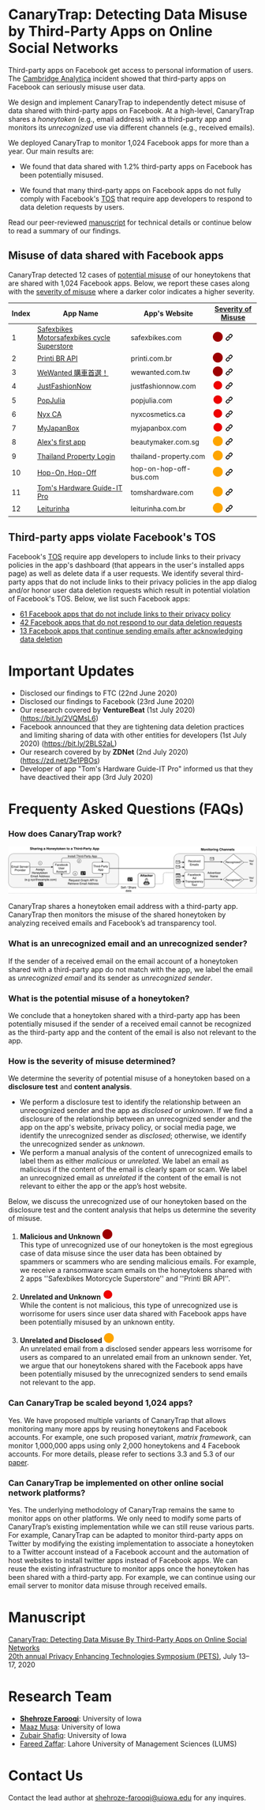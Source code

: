 # CanaryTrap: Detecting Data Misuse by Third-Party Apps on Online Social Networks

Third-party apps on Facebook get access to personal information of users. The [Cambridge Analytica](https://www.theguardian.com/news/series/cambridge-analytica-files) incident showed that third-party apps on Facebook can seriously misuse user data. <br>

We design and implement CanaryTrap to independently detect misuse of data shared with third-party apps on Facebook. At a high-level, CanaryTrap shares a *honeytoken* (e.g., email address) with a third-party app and monitors its *unrecognized* use via different channels (e.g., received emails). <br> 

We deployed CanaryTrap to monitor 1,024 Facebook apps for more than a year. Our main results are:
- We found that data shared with 1.2% third-party apps on Facebook has been potentially misused.

- We found that many third-party apps on Facebook apps do not fully comply with Facebook's [TOS](https://developers.facebook.com/policy/) that require app developers to respond to data deletion requests by users.<br>

Read our peer-reviewed [manuscript](https://homepage.divms.uiowa.edu/~sfarooqi/Files/farooqiCanaryTrap-pets20.pdf) for technical details or continue below to read a summary of our findings. 


## Misuse of data shared with Facebook apps
CanaryTrap detected 12 cases of [potential misuse](#what-is-a-potential-misuse-of-honeytoken) of our honeytokens that are shared with 1,024 Facebook apps. Below, we report these cases along with the [severity of misuse](#how-is-the-severity-of-misuse-determined) where a darker color indicates a higher severity.



Index | App Name | App's Website | [Severity of Misuse](#how-is-the-severity-of-misuse-determined) |
----- | -------------------------------------| ----------- | -------- |
1 | [Safexbikes Motorsafexbikes cycle Superstore](https://www.facebook.com/login.php?skip_api_login=1&api_key=987402874629547&signed_next=1&next=https%3A%2F%2Fwww.facebook.com%2Fv2.7%2Fdialog%2Foauth%3Fredirect_uri%3Dhttps%253A%252F%252Fsafexbikes.com%252Fdialog-box-redirect.php%26scope%3Demail%26client_id%3D987402874629547%26ret%3Dlogin%26logger_id%3D3c9a64a5-8394-c788-56ad-350eba33b71e&cancel_url=https%3A%2F%2Fsafexbikes.com%2Fdialog-box-redirect.php%3Ferror%3Daccess_denied%26error_code%3D200%26error_description%3DPermissions%2Berror%26error_reason%3Duser_denied%23_%3D_&display=page&locale=en_US&logger_id=3c9a64a5-8394-c788-56ad-350eba33b71e) | safexbikes.com |  [<img src="figs/icons/darkred.png" alt="drawing" width="20" height="20"/>](data/unrecognizedemails/Safebikes) [<img src="figs/icons/link_icon.png" alt="drawing" width="18" height="18">](data/unrecognizedemails/Safebikes) |
2 | [Printi BR API](https://www.facebook.com/login.php?skip_api_login=1&api_key=1259409477478880&signed_next=1&next=https%3A%2F%2Fwww.facebook.com%2Fv2.10%2Fdialog%2Foauth%3Fchannel%3Dhttps%253A%252F%252Fstaticxx.facebook.com%252Fconnect%252Fxd_arbiter%252Fr%252Fmp2v3DK3INU.js%253Fversion%253D42%2523cb%253Dfbdb93793a2ce8%2526domain%253Dwww.printi.com.br%2526origin%253Dhttps%25253A%25252F%25252Fwww.printi.com.br%25252Ff864e90021ae86%2526relation%253Dopener%26redirect_uri%3Dhttps%253A%252F%252Fstaticxx.facebook.com%252Fconnect%252Fxd_arbiter%252Fr%252Fmp2v3DK3INU.js%253Fversion%253D42%2523cb%253Df182da58c17b9b2%2526domain%253Dwww.printi.com.br%2526origin%253Dhttps%25253A%25252F%25252Fwww.printi.com.br%25252Ff864e90021ae86%2526relation%253Dopener%2526frame%253Df28511bc88f3e02%26display%3Dpopup%26scope%3Dpublic_profile%252Cemail%26response_type%3Dtoken%252Csigned_request%26domain%3Dwww.printi.com.br%26origin%3D1%26client_id%3D1259409477478880%26ret%3Dlogin%26sdk%3Djoey%26fallback_redirect_uri%3Dhttps%253A%252F%252Fwww.printi.com.br%252Flogin-cadastro%26logger_id%3D8802a145-219d-6500-247e-dc7cc3465274&cancel_url=https%3A%2F%2Fstaticxx.facebook.com%2Fconnect%2Fxd_arbiter%2Fr%2Fmp2v3DK3INU.js%3Fversion%3D42%23cb%3Df182da58c17b9b2%26domain%3Dwww.printi.com.br%26origin%3Dhttps%253A%252F%252Fwww.printi.com.br%252Ff864e90021ae86%26relation%3Dopener%26frame%3Df28511bc88f3e02%26error%3Daccess_denied%26error_code%3D200%26error_description%3DPermissions%2Berror%26error_reason%3Duser_denied%26e2e%3D%257B%257D&display=popup&locale=en_US&logger_id=8802a145-219d-6500-247e-dc7cc3465274) | printi.com.br |  [<img src="figs/icons/darkred.png" alt="drawing" width="20" height="20"/>](data/unrecognizedemails/PrintBRAPI) [<img src="figs/icons/link_icon.png" alt="drawing" width="18" height="18">](data/unrecognizedemails/PrintBRAPI)  |
3 | [WeWanted 購車首選！](https://www.facebook.com/login.php?skip_api_login=1&api_key=239162876286879&signed_next=1&next=https%3A%2F%2Fwww.facebook.com%2Fv2.8%2Fdialog%2Foauth%3Fredirect_uri%3Dhttps%253A%252F%252Fwww.wewanted.com.tw%252Findex.php%26state%3D5ba256d6579b08acd6f5df06da5c7840%26scope%3Demail%252Cpublic_profile%252Cuser_friends%26response_type%3Dcode%26client_id%3D239162876286879%26ret%3Dlogin%26sdk%3Dphp-sdk-5.4.4%26logger_id%3D554641e3-b98c-9979-200a-3595fc4de610&cancel_url=https%3A%2F%2Fwww.wewanted.com.tw%2Findex.php%3Ferror%3Daccess_denied%26error_code%3D200%26error_description%3DPermissions%2Berror%26error_reason%3Duser_denied%26state%3D5ba256d6579b08acd6f5df06da5c7840%23_%3D_&display=page&locale=en_US&logger_id=554641e3-b98c-9979-200a-3595fc4de610) | wewanted.com.tw |  [<img src="figs/icons/darkred.png" alt="drawing" width="20" height="20"/>](data/unrecognizedemails/WeWanted) [<img src="figs/icons/link_icon.png" alt="drawing" width="18" height="18">](data/unrecognizedemails/WeWanted)  |
4 | [JustFashionNow](https://www.facebook.com/login.php?skip_api_login=1&api_key=1810211979252552&signed_next=1&next=https%3A%2F%2Fwww.facebook.com%2Fv2.8%2Fdialog%2Foauth%3Fchannel%3Dhttps%253A%252F%252Fstaticxx.facebook.com%252Fconnect%252Fxd_arbiter%252Fr%252F30jx6e8KIxc.js%253Fversion%253D42%2523cb%253Df1fc9e81e7bf36c%2526domain%253Dwww.justfashionnow.com%2526origin%253Dhttps%25253A%25252F%25252Fwww.justfashionnow.com%25252Ff93deb16d5b156%2526relation%253Dopener%26redirect_uri%3Dhttps%253A%252F%252Fstaticxx.facebook.com%252Fconnect%252Fxd_arbiter%252Fr%252F30jx6e8KIxc.js%253Fversion%253D42%2523cb%253Df2c78b4ebf0c212%2526domain%253Dwww.justfashionnow.com%2526origin%253Dhttps%25253A%25252F%25252Fwww.justfashionnow.com%25252Ff93deb16d5b156%2526relation%253Dopener%2526frame%253Df2ea417bd42ded%26display%3Dpopup%26scope%3Dpublic_profile%252Cemail%26response_type%3Dtoken%252Csigned_request%26domain%3Dwww.justfashionnow.com%26origin%3D1%26client_id%3D1810211979252552%26ret%3Dlogin%26sdk%3Djoey%26fallback_redirect_uri%3Dhttps%253A%252F%252Fwww.justfashionnow.com%252Faccount%252Flogin%26logger_id%3Deab476de-69da-a7d3-b0d5-42ef50d6ca5c&cancel_url=https%3A%2F%2Fstaticxx.facebook.com%2Fconnect%2Fxd_arbiter%2Fr%2F30jx6e8KIxc.js%3Fversion%3D42%23cb%3Df2c78b4ebf0c212%26domain%3Dwww.justfashionnow.com%26origin%3Dhttps%253A%252F%252Fwww.justfashionnow.com%252Ff93deb16d5b156%26relation%3Dopener%26frame%3Df2ea417bd42ded%26error%3Daccess_denied%26error_code%3D200%26error_description%3DPermissions%2Berror%26error_reason%3Duser_denied%26e2e%3D%257B%257D&display=popup&locale=en_US&logger_id=eab476de-69da-a7d3-b0d5-42ef50d6ca5c) | justfashionnow.com |  [<img src="figs/icons/red.png" alt="drawing" width="20" height="20"/>](data/unrecognizedemails/JustFashionNow) [<img src="figs/icons/link_icon.png" alt="drawing" width="18" height="18">](data/unrecognizedemails/JustFashionNow)  |
5 | [PopJulia](https://www.facebook.com/login.php?skip_api_login=1&api_key=1336401963119244&signed_next=1&next=https%3A%2F%2Fwww.facebook.com%2Fv2.9%2Fdialog%2Foauth%3Fchannel%3Dhttps%253A%252F%252Fstaticxx.facebook.com%252Fconnect%252Fxd_arbiter%252Fr%252F30jx6e8KIxc.js%253Fversion%253D42%2523cb%253Df3568d57dd04a4e%2526domain%253Dwww.popjulia.com%2526origin%253Dhttps%25253A%25252F%25252Fwww.popjulia.com%25252Ff15f6e003cd6898%2526relation%253Dopener%26redirect_uri%3Dhttps%253A%252F%252Fstaticxx.facebook.com%252Fconnect%252Fxd_arbiter%252Fr%252F30jx6e8KIxc.js%253Fversion%253D42%2523cb%253Df25699638bb31fa%2526domain%253Dwww.popjulia.com%2526origin%253Dhttps%25253A%25252F%25252Fwww.popjulia.com%25252Ff15f6e003cd6898%2526relation%253Dopener%2526frame%253Df29168d075c07%26display%3Dpopup%26scope%3Dpublic_profile%252Cemail%26response_type%3Dtoken%252Csigned_request%26domain%3Dwww.popjulia.com%26origin%3D1%26client_id%3D1336401963119244%26ret%3Dlogin%26sdk%3Djoey%26fallback_redirect_uri%3Dhttps%253A%252F%252Fwww.popjulia.com%252Faccount%252Flogin%26logger_id%3D5211e1f7-27b8-8718-34e2-4cac3574188d&cancel_url=https%3A%2F%2Fstaticxx.facebook.com%2Fconnect%2Fxd_arbiter%2Fr%2F30jx6e8KIxc.js%3Fversion%3D42%23cb%3Df25699638bb31fa%26domain%3Dwww.popjulia.com%26origin%3Dhttps%253A%252F%252Fwww.popjulia.com%252Ff15f6e003cd6898%26relation%3Dopener%26frame%3Df29168d075c07%26error%3Daccess_denied%26error_code%3D200%26error_description%3DPermissions%2Berror%26error_reason%3Duser_denied%26e2e%3D%257B%257D&display=popup&locale=en_US&logger_id=5211e1f7-27b8-8718-34e2-4cac3574188d) | popjulia.com |  [<img src="figs/icons/red.png" alt="drawing" width="20" height="20"/>](data/unrecognizedemails/Popjulia) [<img src="figs/icons/link_icon.png" alt="drawing" width="18" height="18">](data/unrecognizedemails/Popjulia)  |
6 | [Nyx CA](https://www.facebook.com/login.php?skip_api_login=1&api_key=952407174818310&signed_next=1&next=https%3A%2F%2Fwww.facebook.com%2Fv2.7%2Fdialog%2Foauth%3Fredirect_uri%3Dhttps%253A%252F%252Fwww.nyxcosmetics.ca%252Fon%252Fdemandware.store%252FSites-nyxcosmetics-ca-Site%252Fen_CA%252FLogin-OAuthReentryFacebook%26state%3D1126121414%26scope%3Demail%2Bpublic_profile%26response_type%3Dcode%26client_id%3D952407174818310%26ret%3Dlogin%26logger_id%3Dd59a5454-5d29-7745-1030-a3f431acecc7&cancel_url=https%3A%2F%2Fwww.nyxcosmetics.ca%2Fon%2Fdemandware.store%2FSites-nyxcosmetics-ca-Site%2Fen_CA%2FLogin-OAuthReentryFacebook%3Ferror%3Daccess_denied%26error_code%3D200%26error_description%3DPermissions%2Berror%26error_reason%3Duser_denied%26state%3D1126121414%23_%3D_&display=page&locale=en_US&logger_id=d59a5454-5d29-7745-1030-a3f431acecc7) | nyxcosmetics.ca |  [<img src="figs/icons/red.png" alt="drawing" width="20" height="20"/>](data/unrecognizedemails/NyxCA) [<img src="figs/icons/link_icon.png" alt="drawing" width="18" height="18">](data/unrecognizedemails/NyxCA)  |
7 | [MyJapanBox](https://www.facebook.com/login.php?skip_api_login=1&api_key=600140240153147&signed_next=1&next=https%3A%2F%2Fwww.facebook.com%2Fv2.12%2Fdialog%2Foauth%3Fredirect_uri%3Dhttps%253A%252F%252Fwww.myjapanbox.com%252Fwp-content%252Fplugins%252Fyith-woocommerce-social-login-premium%252Fincludes%252Fhybridauth%252Ffacebook.php%26state%3Dd81e5fcef618afd594c6f9d58d404258%26scope%3Demail%252Cpublish_actions%26response_type%3Dcode%26auth_type%3Drerequest%26client_id%3D600140240153147%26ret%3Dlogin%26sdk%3Dphp-sdk-5.6.1%26logger_id%3D3c3ca9ef-f25b-9650-9d65-e5cb8a29c3db&cancel_url=https%3A%2F%2Fwww.myjapanbox.com%2Fwp-content%2Fplugins%2Fyith-woocommerce-social-login-premium%2Fincludes%2Fhybridauth%2Ffacebook.php%3Ferror%3Daccess_denied%26error_code%3D200%26error_description%3DPermissions%2Berror%26error_reason%3Duser_denied%26state%3Dd81e5fcef618afd594c6f9d58d404258%23_%3D_&display=page&locale=en_US&logger_id=3c3ca9ef-f25b-9650-9d65-e5cb8a29c3db) | myjapanbox.com |  [<img src="figs/icons/red.png" alt="drawing" width="20" height="20"/>](data/unrecognizedemails/MyJapanBox) [<img src="figs/icons/link_icon.png" alt="drawing" width="18" height="18">](data/unrecognizedemails/MyJapanBox)  |
8 | [Alex's first app](https://www.facebook.com/login.php?skip_api_login=1&api_key=206357670142825&signed_next=1&next=https%3A%2F%2Fwww.facebook.com%2Fv2.12%2Fdialog%2Foauth%3Fredirect_uri%3Dhttps%253A%252F%252Fwww.beautymaker.com.sg%252Ffboauth%252Fconnect%26display%3Dpopup%26scope%3Demail%26client_id%3D206357670142825%26ret%3Dlogin%26logger_id%3D957cec9f-d527-af9d-a7bb-43432b394868&cancel_url=https%3A%2F%2Fwww.beautymaker.com.sg%2Ffboauth%2Fconnect%3Ferror%3Daccess_denied%26error_code%3D200%26error_description%3DPermissions%2Berror%26error_reason%3Duser_denied%23_%3D_&display=popup&locale=en_US&logger_id=957cec9f-d527-af9d-a7bb-43432b394868) | beautymaker.com.sg |  [<img src="figs/icons/orange.png" alt="drawing" width="20" height="20"/>](data/unrecognizedemails/AlexsFirstApp) [<img src="figs/icons/link_icon.png" alt="drawing" width="18" height="18">](data/unrecognizedemails/AlexsFirstApp)  |
9 | [Thailand Property Login](https://www.facebook.com/login.php?skip_api_login=1&api_key=232172633799497&signed_next=1&next=https%3A%2F%2Fwww.facebook.com%2Fv3.1%2Fdialog%2Foauth%3Fredirect_uri%3Dhttps%253A%252F%252Fwww.thailand-property.com%252Fauth%252Ffacebook%252Fcallback%26state%3DxtFume9MoyG52EtGaY5fy0TacB0oEcaduw84cbMP%26scope%3Demail%26response_type%3Dcode%26client_id%3D232172633799497%26ret%3Dlogin%26logger_id%3D2e56af55-62d7-0737-9243-cab946b2611d&cancel_url=https%3A%2F%2Fwww.thailand-property.com%2Fauth%2Ffacebook%2Fcallback%3Ferror%3Daccess_denied%26error_code%3D200%26error_description%3DPermissions%2Berror%26error_reason%3Duser_denied%26state%3DxtFume9MoyG52EtGaY5fy0TacB0oEcaduw84cbMP%23_%3D_&display=page&locale=en_US&logger_id=2e56af55-62d7-0737-9243-cab946b2611d) | thailand-property.com |  [<img src="figs/icons/orange.png" alt="drawing" width="20" height="20"/>](data/unrecognizedemails/ThailandProperty) [<img src="figs/icons/link_icon.png" alt="drawing" width="18" height="18">](data/unrecognizedemails/ThailandProperty) |
10 | [Hop-On, Hop-Off](https://www.facebook.com/login.php?skip_api_login=1&api_key=1533457586690723&signed_next=1&next=https%3A%2F%2Fwww.facebook.com%2Fv2.10%2Fdialog%2Foauth%3Fredirect_uri%3Dhttps%253A%252F%252Fwww.hop-on-hop-off-bus.com%252Fmy%252FFacebookCallback%26scope%3Demail%26response_type%3Dcode%26client_id%3D1533457586690723%26ret%3Dlogin%26logger_id%3D57a4590c-16bd-4a5d-d84d-93c444a3788b&cancel_url=https%3A%2F%2Fwww.hop-on-hop-off-bus.com%2Fmy%2FFacebookCallback%3Ferror%3Daccess_denied%26error_code%3D200%26error_description%3DPermissions%2Berror%26error_reason%3Duser_denied%23_%3D_&display=page&locale=en_US&logger_id=57a4590c-16bd-4a5d-d84d-93c444a3788b) | hop-on-hop-off-bus.com |  [<img src="figs/icons/orange.png" alt="drawing" width="20" height="20"/>](data/unrecognizedemails/HopOnHopOff) [<img src="figs/icons/link_icon.png" alt="drawing" width="18" height="18">](data/unrecognizedemails/HopOnHopOff) |
11 | [Tom's Hardware Guide-IT Pro](https://www.facebook.com/login.php?skip_api_login=1&api_key=279259815492465&signed_next=1&next=https%3A%2F%2Fwww.facebook.com%2Fv2.8%2Fdialog%2Foauth%3Fredirect_uri%3Dhttps%253A%252F%252Fpurch.auth0.com%252Flogin%252Fcallback%26state%3D-DLSJqQGXogWudRkXXSf7ZJdvUvGNnhr%26scope%3Dpublic_profile%252Cemail%26response_type%3Dcode%26client_id%3D279259815492465%26ret%3Dlogin%26logger_id%3D0de64326-56fe-6d2d-e148-24bd3ca3ed71&cancel_url=https%3A%2F%2Fpurch.auth0.com%2Flogin%2Fcallback%3Ferror%3Daccess_denied%26error_code%3D200%26error_description%3DPermissions%2Berror%26error_reason%3Duser_denied%26state%3D-DLSJqQGXogWudRkXXSf7ZJdvUvGNnhr%23_%3D_&display=page&locale=en_US&logger_id=0de64326-56fe-6d2d-e148-24bd3ca3ed71) | tomshardware.com |  [<img src="figs/icons/orange.png" alt="drawing" width="20" height="20"/>](data/unrecognizedemails/TomsHardware) [<img src="figs/icons/link_icon.png" alt="drawing" width="18" height="18">](data/unrecognizedemails/TomsHardware)  |
12 | [Leiturinha](https://www.facebook.com/login.php?skip_api_login=1&api_key=611224105627934&signed_next=1&next=https%3A%2F%2Fwww.facebook.com%2Fv2.7%2Fdialog%2Foauth%3Fchannel%3Dhttps%253A%252F%252Fstaticxx.facebook.com%252Fconnect%252Fxd_arbiter%252Fr%252Fmp2v3DK3INU.js%253Fversion%253D42%2523cb%253Df2ad81d9355515e%2526domain%253Dleiturinha.com.br%2526origin%253Dhttps%25253A%25252F%25252Fleiturinha.com.br%25252Ff302a9d4bd8d45c%2526relation%253Dopener%26redirect_uri%3Dhttps%253A%252F%252Fstaticxx.facebook.com%252Fconnect%252Fxd_arbiter%252Fr%252Fmp2v3DK3INU.js%253Fversion%253D42%2523cb%253Df1156f4e7a8eb7a%2526domain%253Dleiturinha.com.br%2526origin%253Dhttps%25253A%25252F%25252Fleiturinha.com.br%25252Ff302a9d4bd8d45c%2526relation%253Dopener%2526frame%253Df133fb05cd81c4a%26display%3Dpopup%26scope%3Demail%26response_type%3Dtoken%252Csigned_request%26domain%3Dleiturinha.com.br%26origin%3D1%26client_id%3D611224105627934%26ret%3Dlogin%26sdk%3Djoey%26fallback_redirect_uri%3Dhttps%253A%252F%252Fleiturinha.com.br%252Fuser%252Flogin%26logger_id%3Ddd6b9895-f2fa-7c87-d2e6-224b3e1c94c4&cancel_url=https%3A%2F%2Fstaticxx.facebook.com%2Fconnect%2Fxd_arbiter%2Fr%2Fmp2v3DK3INU.js%3Fversion%3D42%23cb%3Df1156f4e7a8eb7a%26domain%3Dleiturinha.com.br%26origin%3Dhttps%253A%252F%252Fleiturinha.com.br%252Ff302a9d4bd8d45c%26relation%3Dopener%26frame%3Df133fb05cd81c4a%26error%3Daccess_denied%26error_code%3D200%26error_description%3DPermissions%2Berror%26error_reason%3Duser_denied%26e2e%3D%257B%257D&display=popup&locale=en_US&logger_id=dd6b9895-f2fa-7c87-d2e6-224b3e1c94c4) | leiturinha.com.br |  [<img src="figs/icons/orange.png" alt="drawing" width="20" height="20"/>](data/unrecognizedemails/Leiturinha) [<img src="figs/icons/link_icon.png" alt="drawing" width="18" height="18">](data/unrecognizedemails/Leiturinha) |

## Third-party apps violate Facebook's TOS
Facebook's [TOS](https://developers.facebook.com/docs/apps/delete-data/) require app developers to include links to their privacy policies in the app's dashboard (that appears in the user's installed apps page) as well as delete data if a user requests. We identify several third-party apps that do not include links to their privacy policies in the app dialog and/or honor user data deletion requests which result in potential violation of Facebook's TOS. Below, we list such Facebook apps:
- [61 Facebook apps that do not include links to their privacy policy](data/TOSviolationapps/NoPrivacyPolicy/README.md)
- [42 Facebook apps that do not respond to our data deletion requests](data/TOSviolationapps/NoResponse/README.md)
- [13 Facebook apps that continue sending emails after acknowledging data deletion](data/TOSviolationapps/EmailAfterAck/README.md) 

# Important Updates
- Disclosed our findings to FTC (22nd June 2020)
- Disclosed our findings to Facebook (23rd June 2020)
- Our research covered by **VentureBeat** (1st July 2020) (https://bit.ly/2VQMsL6)
- Facebook announced that they are tightening data deletion practices and limiting sharing of data with other entities for developers (1st July 2020) (https://bit.ly/2BLS2aL)
- Our research covered by by **ZDNet** (2nd July 2020) (https://zd.net/3e1PBOs)
- Developer of app "Tom's Hardware Guide-IT Pro" informed us that they have deactived their app (3rd July 2020)


# Frequenty Asked Questions (FAQs)

### **How does CanaryTrap work?**

![](figs/diags/F2.PNG)</a>

CanaryTrap shares a honeytoken email address with a third-party app. CanaryTrap then monitors the misuse of the shared honeytoken by analyzing received emails and Facebook’s ad transparency tool.

### What is an unrecognized email and an unrecognized sender?
If the sender of a received email on the email account of a honeytoken shared with a third-party app do not match with the app, we label the email as *unrecognized email* and its sender as *unrecognized sender*. 

### What is the potential misuse of a honeytoken?
We conclude that a honeytoken shared with a third-party app has been potentially misused if the sender of a received email cannot be recognized as the third-party app and the content of the email is also not relevant to the app. 

### How is the severity of misuse determined?
We determine the severity of potential misuse of a honeytoken based on a **disclosure test** and **content analysis**. 
- We perform a disclosure test to identify the relationship between an unrecognized sender and the app as *disclosed* or *unknown*. If we find a disclosure of the relationship between an unrecognized sender and the app on the app's website, privacy policy, or social media page, we identify the unrecognized sender as *disclosed*; otherwise, we identify the unrecognized sender as *unknown*. 
- We perform a manual analysis of the content of unrecognized emails to label them as either *malicious* or *unrelated*. We label an email as malicious if the content of the email is clearly spam or scam. We label an unrecognized email as *unrelated* if the content of the email is not relevant to either the app or the app’s host website.<br>

Below, we discuss the unrecognized use of our honeytoken based on the disclosure test and the content analysis that helps us determine the severity of misuse.

1) **Malicious and Unknown**  <img src="figs/icons/darkred.png" alt="drawing" width="20" height="20"/> <br>
This type of unrecognized use of our honeytoken is the most egregious case of data misuse since the user data has been obtained by spammers or scammers who are sending malicious emails. For example, we receive a ransomware scam emails on the honeytokens shared with 2 apps ''Safexbikes Motorcycle Superstore'' and ''Printi BR API''.

2) **Unrelated and Unknown** <img src="figs/icons/red.png" alt="drawing" width="20" height="20"/> <br>
While the content is not malicious, this type of unrecognized use is worrisome for users since user data shared with Facebook apps have been potentially misused by an unknown entity.

3) **Unrelated and Disclosed** <img src="figs/icons/orange.png" alt="drawing" width="20" height="20"/> <br> 
An unrelated email from a disclosed sender appears less worrisome for users as compared to an unrelated email from an unknown sender. Yet, we argue that our honeytokens shared with the Facebook apps have been potentially misused by the unrecognized senders to send emails not relevant to the app.

### Can CanaryTrap be scaled beyond 1,024 apps?
Yes. We have proposed multiple variants of CanaryTrap that allows monitoring many more apps by reusing honeytokens and Facebook accounts. For example, one such proposed variant, *matrix framework*, can monitor 1,000,000 apps using only 2,000 honeytokens and 4 Facebook accounts. For more details, please refer to sections 3.3 and 5.3 of our [paper](https://homepage.divms.uiowa.edu/~sfarooqi/Files/farooqiCanaryTrap-pets20.pdf).


### Can CanaryTrap be implemented on other online social network platforms?
Yes. The underlying methodology of CanaryTrap remains the same to monitor apps on other platforms. We only need to modify some parts of CanaryTrap’s existing implementation while we can still reuse various parts.  For example, CanaryTrap can be adapted to monitor third-party apps on Twitter by modifying the existing implementation to associate a honeytoken to a Twitter account instead of a Facebook account and the automation of host websites to install twitter apps instead of Facebook apps. We can
reuse the existing infrastructure to monitor apps once the honeytoken has been shared with a third-party app. For example, we can continue using our email server to monitor data misuse through received emails.



# Manuscript  
[CanaryTrap: Detecting Data Misuse By Third-Party Apps on Online Social Networks](https://homepage.divms.uiowa.edu/~sfarooqi/Files/farooqiCanaryTrap-pets20.pdf)  
[20th annual Privacy Enhancing Technologies Symposium (PETS)](https://petsymposium.org/2020/index.php), July 13–17, 2020

# Research Team
- **[Shehroze Farooqi](https://sites.google.com/site/shehrozefarooqi/)**: University of Iowa 
- [Maaz Musa](https://maazbinmusa.github.io/): University of Iowa
- [Zubair Shafiq](https://www.cs.uiowa.edu/~mshafiq/): University of Iowa
- [Fareed Zaffar](https://lums.edu.pk/lums_employee/422): Lahore University of Management Sciences (LUMS)

# Contact Us
Contact the lead author at shehroze-farooqi@uiowa.edu for any inquires. 
